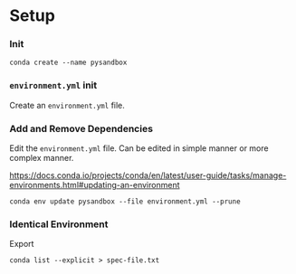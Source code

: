 # Setup

### Init
```
conda create --name pysandbox
```

### `environment.yml` init

Create an `environment.yml` file.

### Add and Remove Dependencies

Edit the `environment.yml` file.  Can be edited in simple manner or more complex manner.

https://docs.conda.io/projects/conda/en/latest/user-guide/tasks/manage-environments.html#updating-an-environment

```
conda env update pysandbox --file environment.yml --prune
```

### Identical Environment

Export

```
conda list --explicit > spec-file.txt
```




